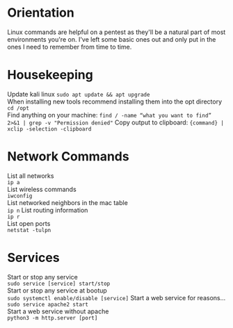 # Orientation
Linux commands are helpful on a pentest as they'll be a natural part of most environments you're on. I've left some basic ones out and only put in the ones I need to remember from time to time.  

# Housekeeping
Update kali linux
`sudo apt update && apt upgrade`  
When installing new tools recommend installing them into the opt directory  
`cd /opt`  
Find anything on your machine:
`find / -name “what you want to find” 2>&1 | grep -v "Permission denied"`
Copy output to clipboard: 
`{command} | xclip -selection -clipboard`

# Network Commands
List all networks  
`ip a`  
List wireless commands  
`iwconfig`  
List networked neighbors in the mac table  
`ip n`
List routing information  
`ip r`  
List open ports  
`netstat -tulpn`  

# Services
Start or stop any service  
`sudo service [service] start/stop`  
Start or stop any service at bootup  
`sudo systemctl enable/disable [service]`
Start a web service for reasons...  
`sudo service apache2 start`  
Start a web service without apache   
`python3 -m http.server [port]`  





